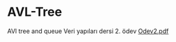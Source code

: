 # AVL-Tree
AVl tree and queue
Veri yapıları dersi 2. ödev
[Odev2.pdf](https://github.com/BurakOrtakuz/AVL-Tree/files/10803668/Odev2.pdf)
